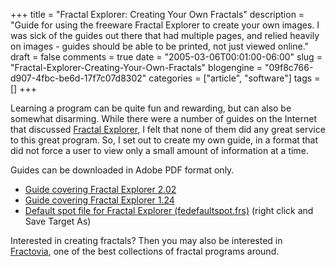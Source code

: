 +++
title = "Fractal Explorer: Creating Your Own Fractals"
description = "Guide for using the freeware Fractal Explorer to create your own images. I was sick of the guides out there that had multiple pages, and relied heavily on images - guides should be able to be printed, not just viewed online."
draft = false
comments = true
date = "2005-03-06T00:01:00-06:00"
slug = "Fractal-Explorer-Creating-Your-Own-Fractals"
blogengine = "09f8c766-d907-4fbc-be6d-17f7c07d8302"
categories = ["article", "software"]
tags = []
+++

<p>
Learning a program can be quite fun and rewarding, but can also be somewhat disarming. While there were a number of guides on the Internet that discussed <a href="http://www.eclectasy.com/Fractal-Explorer/">Fractal Explorer</a>, I felt that none of them did any great service to this great program. So, I set out to create my own guide, in a format that did not force a user to view only a small amount of information at a time.
</p>
<!--more-->
<p>
Guides can be downloaded in Adobe PDF format only.
</p>
<ul>
	<li><a rel="attachment" href="/files/2006/09/fractalexplorergd.pdf" title="Fractal Explorer: Creating Your Own Fractals (version 2.02)">Guide covering Fractal Explorer 2.02</a></li>
	<li><a rel="attachment" href="/files/2006/09/fractalexplorergd_124.pdf" title="Fractal Explorer: Creating Your Own Fractals (version 1.24)">Guide covering Fractal Explorer 1.24</a></li>
	<li><a href="/files/2005/fedefaultspot.zip">Default spot file for Fractal Explorer (fedefaultspot.frs)</a> (right click and Save Target As)</li>
</ul>
<p>
Interested in creating fractals?  Then you may also be interested in <a href="http://fractovia.org/" title="Fractovia">Fractovia</a>, one of the best collections of fractal programs around.
</p>

